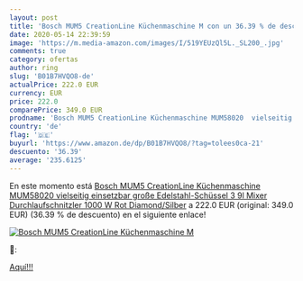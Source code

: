 ```yaml
---
layout: post
title: 'Bosch MUM5 CreationLine Küchenmaschine M con un 36.39 % de descuento'
date: 2020-05-14 22:39:59
image: 'https://m.media-amazon.com/images/I/519YEUzQl5L._SL200_.jpg'
comments: true
category: ofertas
author: ring
slug: 'B01B7HVQO8-de'
actualPrice: 222.0 EUR
currency: EUR
price: 222.0
comparePrice: 349.0 EUR
prodname: 'Bosch MUM5 CreationLine Küchenmaschine MUM58020  vielseitig einsetzbar  große Edelstahl-Schüssel  3 9l   Mixer  Durchlaufschnitzler  1000 W  Rot Diamond/Silber'
country: 'de'
flag: '🇩🇪'
buyurl: 'https://www.amazon.de/dp/B01B7HVQO8/?tag=tolees0ca-21'
descuento: '36.39'
average: '235.6125'
---
```


En este momento está [Bosch MUM5 CreationLine Küchenmaschine MUM58020  vielseitig einsetzbar  große Edelstahl-Schüssel  3 9l   Mixer  Durchlaufschnitzler  1000 W  Rot Diamond/Silber](https://www.amazon.de/dp/B01B7HVQO8/?tag=tolees0ca-21) a 222.0 EUR (original: 349.0 EUR) (36.39 %  de descuento) en el siguiente enlace!

[![Bosch MUM5 CreationLine Küchenmaschine M](https://m.media-amazon.com/images/I/519YEUzQl5L._SL200_.jpg)](https://www.amazon.de/dp/B01B7HVQO8/?tag=tolees0ca-21)

🔎:


[Aquí!!!](https://www.amazon.de/dp/B01B7HVQO8/?tag=tolees0ca-21)
